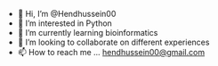 - 👋 Hi, I’m @Hendhussein00
- 👀 I’m interested in Python
- 🌱 I’m currently learning bioinformatics
- 💞️ I’m looking to collaborate on different experiences
- 📫 How to reach me ... hendhussein00@gmail.com

<!---
Hendhussein00/Hendhussein00 is a ✨ special ✨ repository because its `README.md` (this file) appears on your GitHub profile.
You can click the Preview link to take a look at your changes.
--->
